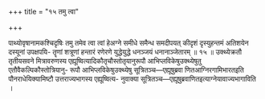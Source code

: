 +++
title = "१५ तमु त्वा"

+++

पाथ्योवृषानामकश्चिदृषिः तमु तमेव त्वा त्वां हेअग्ने समीधे समैन्ध समदीपयत् कीदृशं दृस्युहन्तमं अतिशयेन दस्यूनां उपक्षपयि- तॄणां शत्रूणां हन्तारं रणेरणे युद्धेयुद्धे धनञ्जयं धनानाञ्जेतारम् ॥ १५ ॥ उक्थ्येक्रतौ तृतीयसवने मित्रावरुणस्य एह्यूष्वित्यादिकौतृचौस्तोतृयानुरूपौ आभिप्लविकेषुउक्थ्येषुतु एतौवैकल्पिकौस्तोत्रियानु- रूपौ आभिप्लविकेषुउक्थ्येषु सूत्रितञ्च—एह्यूषुब्रवा णितआग्निरगामिभारतइति पौनराधेयिक्यामिष्टौ उत्तराज्यभागस्य एह्यूष्वित्य- नुवाक्या सूत्रितञ्च—एह्यूषुब्रवाणितइत्याग्नेयावाज्यभागाविति ।